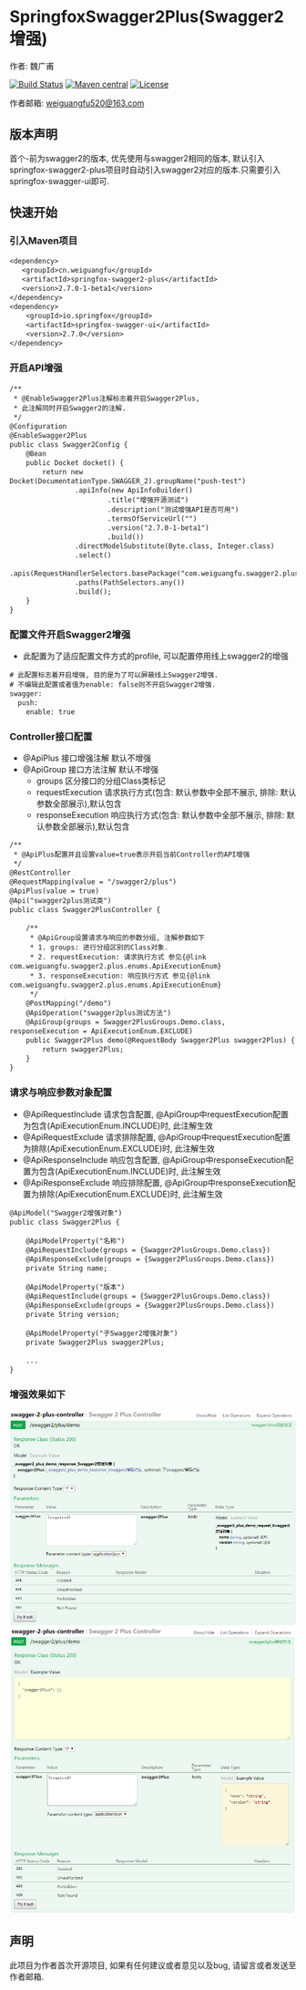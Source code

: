 # SpringfoxSwagger2Plus(Swagger2增强)

作者: 魏广甫 


[![Build Status](https://travis-ci.org/weiguangfu/springfox-swagger2-plus.svg?branch=2.7.0-1-beta1)](https://travis-ci.org/weiguangfu/springfox-swagger2-plus)
[![Maven central](https://maven-badges.herokuapp.com/maven-central/cn.weiguangfu/springfox-swagger2-plus/badge.svg)](https://search.maven.org/artifact/cn.weiguangfu/springfox-swagger2-plus/2.7.0-1-beta1/pom)
[![License](http://img.shields.io/:license-apache-brightgreen.svg)](http://www.apache.org/licenses/LICENSE-2.0.html)

作者邮箱: weiguangfu520@163.com

## 版本声明
首个-前为swagger2的版本, 优先使用与swagger2相同的版本, 默认引入springfox-swagger2-plus项目时自动引入swagger2对应的版本.只需要引入springfox-swagger-ui即可.

## 快速开始
### 引入Maven项目
```
<dependency>
   <groupId>cn.weiguangfu</groupId>
   <artifactId>springfox-swagger2-plus</artifactId>
   <version>2.7.0-1-beta1</version>
</dependency>
<dependency>
    <groupId>io.springfox</groupId>
    <artifactId>springfox-swagger-ui</artifactId>
    <version>2.7.0</version>
</dependency>
```

### 开启API增强
```
/**
 * @EnableSwagger2Plus注解标志着开启Swagger2Plus, 
 * 此注解同时开启Swagger2的注解.
 */
@Configuration
@EnableSwagger2Plus
public class Swagger2Config {
    @Bean
    public Docket docket() {
        return new Docket(DocumentationType.SWAGGER_2).groupName("push-test")
                .apiInfo(new ApiInfoBuilder()
                        .title("增强开源测试")
                        .description("测试增强API是否可用")
                        .termsOfServiceUrl("")
                        .version("2.7.0-1-beta1")
                        .build())
                .directModelSubstitute(Byte.class, Integer.class)
                .select()
                .apis(RequestHandlerSelectors.basePackage("com.weiguangfu.swagger2.plus.demo.controller"))
                .paths(PathSelectors.any())
                .build();
    }
}
```

### 配置文件开启Swagger2增强
* 此配置为了适应配置文件方式的profile, 可以配置停用线上swagger2的增强
```
# 此配置标志着开启增强, 目的是为了可以屏蔽线上Swagger2增强.
# 不编辑此配置或者值为enable: false则不开启Swagger2增强.
swagger:
  push:
    enable: true
```

### Controller接口配置
* @ApiPlus 接口增强注解 默认不增强
* @ApiGroup 接口方法注解 默认不增强
    * groups 区分接口的分组Class类标记
    * requestExecution 请求执行方式(包含: 默认参数中全部不展示, 排除: 默认参数全部展示),默认包含
    * responseExecution 响应执行方式(包含: 默认参数中全部不展示, 排除: 默认参数全部展示),默认包含
    
```
/**
 * @ApiPlus配置并且设置value=true表示开启当前Controller的API增强
 */
@RestController
@RequestMapping(value = "/swagger2/plus")
@ApiPlus(value = true)
@Api("swagger2plus测试类")
public class Swagger2PlusController {

    /**
     * @ApiGroup设置请求与响应的参数分组, 注解参数如下
     * 1. groups: 进行分组区别的Class对象.
     * 2. requestExecution: 请求执行方式 参见{@link com.weiguangfu.swagger2.plus.enums.ApiExecutionEnum}
     * 3. responseExecution: 响应执行方式 参见{@link com.weiguangfu.swagger2.plus.enums.ApiExecutionEnum}
     */
    @PostMapping("/demo")
    @ApiOperation("swagger2plus测试方法")
    @ApiGroup(groups = Swagger2PlusGroups.Demo.class, responseExecution = ApiExecutionEnum.EXCLUDE)
    public Swagger2Plus demo(@RequestBody Swagger2Plus swagger2Plus) {
        return swagger2Plus;
    }
}
```

### 请求与响应参数对象配置
* @ApiRequestInclude 请求包含配置, @ApiGroup中requestExecution配置为包含(ApiExecutionEnum.INCLUDE)时, 此注解生效
* @ApiRequestExclude 请求排除配置, @ApiGroup中requestExecution配置为排除(ApiExecutionEnum.EXCLUDE)时, 此注解生效
* @ApiResponseInclude 响应包含配置, @ApiGroup中responseExecution配置为包含(ApiExecutionEnum.INCLUDE)时, 此注解生效
* @ApiResponseExclude 响应排除配置, @ApiGroup中responseExecution配置为排除(ApiExecutionEnum.EXCLUDE)时, 此注解生效
```
@ApiModel("Swagger2增强对象")
public class Swagger2Plus {

    @ApiModelProperty("名称")
    @ApiRequestInclude(groups = {Swagger2PlusGroups.Demo.class})
    @ApiResponseExclude(groups = {Swagger2PlusGroups.Demo.class})
    private String name;

    @ApiModelProperty("版本")
    @ApiRequestInclude(groups = {Swagger2PlusGroups.Demo.class})
    @ApiResponseExclude(groups = {Swagger2PlusGroups.Demo.class})
    private String version;

    @ApiModelProperty("子Swagger2增强对象")
    private Swagger2Plus swagger2Plus;
    
    ...
}
```

### 增强效果如下
![img](image/effect/Swagger2Plus_1.png)
![img](image/effect/Swagger2Plus_2.png)


## 声明
此项目为作者首次开源项目, 如果有任何建议或者意见以及bug, 请留言或者发送至作者邮箱.
   
